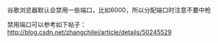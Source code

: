 谷歌浏览器默认会禁用一些端口，比如6000，所以分配端口时注意不要中枪

禁用端口可以参考如下帖子：
http://blog.csdn.net/zhangchilei/article/details/50245529

